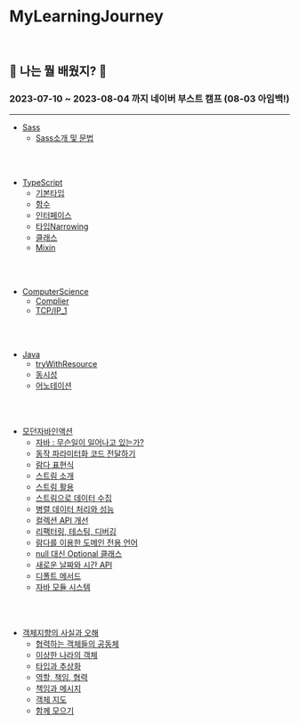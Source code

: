 # MyLearningJourney

<br>

## 🤡 나는 뭘 배웠지? 🤡

### 2023-07-10 ~ 2023-08-04 까지 네이버 부스트 캠프 (08-03 아임백!)

---

- [Sass](https://github.com/wonholim/MyLearningJourney/tree/main/Sass)
  - [Sass소개 및 문법](https://github.com/wonholim/MyLearningJourney/blob/main/Sass/Sass.md)

<br/><br/>

- [TypeScript](https://github.com/wonholim/MyLearningJourney/tree/main/TypeScript)
    - [기본타입](https://github.com/wonholim/MyLearningJourney/blob/main/TypeScript/%EA%B8%B0%EB%B3%B8%20%ED%83%80%EC%9E%85.md)
    - [함수](https://github.com/wonholim/MyLearningJourney/blob/main/TypeScript/%ED%95%A8%EC%88%98.md)
    - [인터페이스](https://github.com/wonholim/MyLearningJourney/blob/main/TypeScript/%EC%9D%B8%ED%84%B0%ED%8E%98%EC%9D%B4%EC%8A%A4.md)
    - [타입Narrowing](https://github.com/wonholim/MyLearningJourney/blob/main/TypeScript/%ED%83%80%EC%9E%85Narrowing.md)
    - [클래스](https://github.com/wonholim/MyLearningJourney/blob/main/TypeScript/%ED%81%B4%EB%9E%98%EC%8A%A4.md)
    - [Mixin](https://github.com/wonholim/MyLearningJourney/blob/main/TypeScript/Mixin.md)

</br></br>

- [ComputerScience](https://github.com/wonholim/MyLearningJourney/tree/main/ComputerScience)
  - [Complier](https://github.com/wonholim/MyLearningJourney/blob/main/ComputerScience/Compiler.md)
  - [TCP/IP_1](https://github.com/wonholim/MyLearningJourney/blob/main/ComputerScience/TCP_IP_1.md)

</br></br>

- [Java](https://github.com/wonholim/MyLearningJourney/tree/main/Java)
  - [tryWithResource](https://github.com/wonholim/MyLearningJourney/blob/main/Java/try-with-resource.md)
  - [동시성](https://github.com/wonholim/MyLearningJourney/blob/main/Java/%EB%8F%99%EC%8B%9C%EC%84%B1.md)
  - [어노테이션](https://github.com/wonholim/MyLearningJourney/blob/main/Java/Annotation.md)

<br/><br/>

- [모던자바인액션](https://product.kyobobook.co.kr/detail/S000001810171)
  - [자바 : 무슨일이 일어나고 있는가?](https://github.com/wonholim/MyLearningJourney/blob/main/ModernJavaInAction/1%EC%9E%A5%20%EC%9E%90%EB%B0%94%20%3A%20%EB%AC%B4%EC%8A%A8%EC%9D%BC%EC%9D%B4%20%EC%9D%BC%EC%96%B4%EB%82%98%EA%B3%A0%20%EC%9E%88%EB%8A%94%EA%B0%80%3F.md)
  - [동작 파라미터화 코드 전달하기](https://github.com/wonholim/MyLearningJourney/blob/main/ModernJavaInAction/2%EC%9E%A5%20%EB%8F%99%EC%9E%91%20%ED%8C%8C%EB%9D%BC%EB%AF%B8%ED%84%B0%ED%99%94%20%EC%BD%94%EB%93%9C%20%EC%A0%84%EB%8B%AC%ED%95%98%EA%B8%B0.md)
  - [람다 표현식](https://github.com/wonholim/MyLearningJourney/blob/main/ModernJavaInAction/3%EC%9E%A5%20%EB%9E%8C%EB%8B%A4%20%ED%91%9C%ED%98%84%EC%8B%9D.md)
  - [스트림 소개](https://github.com/wonholim/MyLearningJourney/blob/main/ModernJavaInAction/4%EC%9E%A5%20%EC%8A%A4%ED%8A%B8%EB%A6%BC%20%EC%86%8C%EA%B0%9C.md)
  - [스트림 활용](https://github.com/wonholim/MyLearningJourney/blob/main/ModernJavaInAction/5%EC%9E%A5%20%EC%8A%A4%ED%8A%B8%EB%A6%BC%20%ED%99%9C%EC%9A%A9.md)
  - [스트림으로 데이터 수집](https://github.com/wonholim/MyLearningJourney/blob/main/ModernJavaInAction/6%EC%9E%A5%20%EC%8A%A4%ED%8A%B8%EB%A6%BC%EC%9C%BC%EB%A1%9C%20%EB%8D%B0%EC%9D%B4%ED%84%B0%20%EC%88%98%EC%A7%91.md)
  - [병렬 데이터 처리와 성능](https://github.com/wonholim/MyLearningJourney/blob/main/ModernJavaInAction/7%EC%9E%A5%20%EB%B3%91%EB%A0%AC%20%EB%8D%B0%EC%9D%B4%ED%84%B0%20%EC%B2%98%EB%A6%AC%EC%99%80%20%EC%84%B1%EB%8A%A5.md)
  - [컬렉션 API 개선](https://github.com/wonholim/MyLearningJourney/blob/main/ModernJavaInAction/8%EC%9E%A5%20%EC%BB%AC%EB%A0%89%EC%85%98%20API%20%EA%B0%9C%EC%84%A0.md)
  - [리팩터링, 테스팅, 디버깅](https://github.com/wonholim/MyLearningJourney/blob/main/ModernJavaInAction/9%EC%9E%A5%20%EB%A6%AC%ED%8C%A9%ED%84%B0%EB%A7%81%2C%20%ED%85%8C%EC%8A%A4%ED%8C%85%2C%20%EB%94%94%EB%B2%84%EA%B9%85.md)
  - [람다를 이용한 도메인 전용 언어](https://github.com/wonholim/MyLearningJourney/blob/main/ModernJavaInAction/10%EC%9E%A5%20%EB%9E%8C%EB%8B%A4%EB%A5%BC%20%EC%9D%B4%EC%9A%A9%ED%95%9C%20%EB%8F%84%EB%A9%94%EC%9D%B8%20%EC%A0%84%EC%9A%A9%20%EC%96%B8%EC%96%B4.md)
  - [null 대신 Optional 클래스](https://github.com/wonholim/MyLearningJourney/blob/main/ModernJavaInAction/11%EC%9E%A5%20null%20%EB%8C%80%EC%8B%A0%20Optional%20%ED%81%B4%EB%9E%98%EC%8A%A4.md)
  - [새로운 날짜와 시간 API](https://github.com/wonholim/MyLearningJourney/blob/main/ModernJavaInAction/12%EC%9E%A5%20%EC%83%88%EB%A1%9C%EC%9A%B4%20%EB%82%A0%EC%A7%9C%EC%99%80%20%EC%8B%9C%EA%B0%84%20API.md)
  - [디폴트 메서드](https://github.com/wonholim/MyLearningJourney/blob/main/ModernJavaInAction/13%EC%9E%A5%20%EB%94%94%ED%8F%B4%ED%8A%B8%20%EB%A9%94%EC%84%9C%EB%93%9C.md)
  - [자바 모듈 시스템](https://github.com/wonholim/MyLearningJourney/blob/main/ModernJavaInAction/14%EC%9E%A5%20%EC%9E%90%EB%B0%94%20%EB%AA%A8%EB%93%88%20%EC%8B%9C%EC%8A%A4%ED%85%9C.md)

<br><br>

- [객체지향의 사실과 오해](https://product.kyobobook.co.kr/detail/S000001628109)
  - [협력하는 객체들의 공동체](https://github.com/wonholim/MyLearningJourney/blob/main/%EA%B0%9D%EC%B2%B4%EC%A7%80%ED%96%A5%EC%9D%98%20%EC%82%AC%EC%8B%A4%EA%B3%BC%20%EC%98%A4%ED%95%B4/%ED%98%91%EB%A0%A5%ED%95%98%EB%8A%94%20%EA%B0%9D%EC%B2%B4%EB%93%A4%EC%9D%98%20%EA%B3%B5%EB%8F%99%EC%B2%B4.md)
  - [이상한 나라의 객체](https://github.com/wonholim/MyLearningJourney/blob/main/%EA%B0%9D%EC%B2%B4%EC%A7%80%ED%96%A5%EC%9D%98%20%EC%82%AC%EC%8B%A4%EA%B3%BC%20%EC%98%A4%ED%95%B4/%ED%98%91%EB%A0%A5%ED%95%98%EB%8A%94%20%EA%B0%9D%EC%B2%B4%EB%93%A4%EC%9D%98%20%EA%B3%B5%EB%8F%99%EC%B2%B4.md)
  - [타입과 추상화](https://github.com/wonholim/MyLearningJourney/blob/main/%EA%B0%9D%EC%B2%B4%EC%A7%80%ED%96%A5%EC%9D%98%20%EC%82%AC%EC%8B%A4%EA%B3%BC%20%EC%98%A4%ED%95%B4/%ED%83%80%EC%9E%85%EA%B3%BC%20%EC%B6%94%EC%83%81%ED%99%94.md)
  - [역할, 책임, 협력](https://github.com/wonholim/MyLearningJourney/blob/main/%EA%B0%9D%EC%B2%B4%EC%A7%80%ED%96%A5%EC%9D%98%20%EC%82%AC%EC%8B%A4%EA%B3%BC%20%EC%98%A4%ED%95%B4/%EC%97%AD%ED%95%A0%2C%20%EC%B1%85%EC%9E%84%2C%20%ED%98%91%EB%A0%A5.md)
  - [책임과 메시지](https://github.com/wonholim/MyLearningJourney/blob/main/%EA%B0%9D%EC%B2%B4%EC%A7%80%ED%96%A5%EC%9D%98%20%EC%82%AC%EC%8B%A4%EA%B3%BC%20%EC%98%A4%ED%95%B4/%EC%B1%85%EC%9E%84%EA%B3%BC%20%EB%A9%94%EC%8B%9C%EC%A7%80.md)
  - [객체 지도](https://github.com/wonholim/MyLearningJourney/blob/main/%EA%B0%9D%EC%B2%B4%EC%A7%80%ED%96%A5%EC%9D%98%20%EC%82%AC%EC%8B%A4%EA%B3%BC%20%EC%98%A4%ED%95%B4/%EA%B0%9D%EC%B2%B4%20%EC%A7%80%EB%8F%84.md)
  - [함께 모으기](https://github.com/wonholim/MyLearningJourney/blob/main/%EA%B0%9D%EC%B2%B4%EC%A7%80%ED%96%A5%EC%9D%98%20%EC%82%AC%EC%8B%A4%EA%B3%BC%20%EC%98%A4%ED%95%B4/%ED%95%A8%EA%BB%98%20%EB%AA%A8%EC%9C%BC%EA%B8%B0.md)

<br><br>

